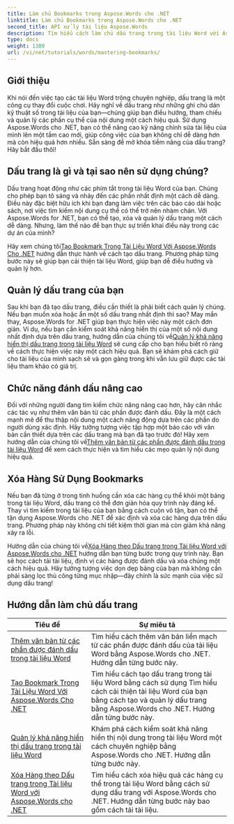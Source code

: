 ```yaml
---
title: Làm chủ Bookmarks trong Aspose.Words cho .NET
linktitle: Làm chủ Bookmarks trong Aspose.Words cho .NET
second_title: API xử lý tài liệu Aspose.Words
description: Tìm hiểu cách làm chủ dấu trang trong tài liệu Word với Aspose.Words cho .NET thông qua hướng dẫn chi tiết. Nâng cao kỹ năng quản lý tài liệu của bạn.
type: docs
weight: 1380
url: /vi/net/tutorials/words/mastering-bookmarks/
---
```

## Giới thiệu

Khi nói đến việc tạo các tài liệu Word trông chuyên nghiệp, dấu trang là một công cụ thay đổi cuộc chơi. Hãy nghĩ về dấu trang như những ghi chú dán kỹ thuật số trong tài liệu của bạn—chúng giúp bạn điều hướng, tham chiếu và quản lý các phần cụ thể của nội dung một cách hiệu quả. Sử dụng Aspose.Words cho .NET, bạn có thể nâng cao kỹ năng chỉnh sửa tài liệu của mình lên một tầm cao mới, giúp công việc của bạn không chỉ dễ dàng hơn mà còn hiệu quả hơn nhiều. Sẵn sàng để mở khóa tiềm năng của dấu trang? Hãy bắt đầu thôi!

## Dấu trang là gì và tại sao nên sử dụng chúng?

Dấu trang hoạt động như các phím tắt trong tài liệu Word của bạn. Chúng cho phép bạn tô sáng và nhảy đến các phần nhất định một cách dễ dàng. Điều này đặc biệt hữu ích khi bạn đang làm việc trên các báo cáo dài hoặc sách, nơi việc tìm kiếm nội dung cụ thể có thể trở nên nhàm chán. Với Aspose.Words for .NET, bạn có thể tạo, xóa và quản lý dấu trang một cách dễ dàng. Nhưng, làm thế nào để bạn thực sự triển khai điều này trong các dự án của mình?

 Hãy xem chúng tôi[Tạo Bookmark Trong Tài Liệu Word Với Aspose.Words Cho .NET](./create-bookmark-in-word-document/) hướng dẫn thực hành về cách tạo dấu trang. Phương pháp từng bước này sẽ giúp bạn cải thiện tài liệu Word, giúp bạn dễ điều hướng và quản lý hơn.

## Quản lý dấu trang của bạn

 Sau khi bạn đã tạo dấu trang, điều cần thiết là phải biết cách quản lý chúng. Nếu bạn muốn xóa hoặc ẩn một số dấu trang nhất định thì sao? May mắn thay, Aspose.Words for .NET giúp bạn thực hiện việc này một cách đơn giản. Ví dụ, nếu bạn cần kiểm soát khả năng hiển thị của một số nội dung nhất định dựa trên dấu trang, hướng dẫn của chúng tôi về[Quản lý khả năng hiển thị dấu trang trong tài liệu Word](./manage-bookmark-visibility-word-document/) sẽ cung cấp cho bạn hiểu biết rõ ràng về cách thực hiện việc này một cách hiệu quả. Bạn sẽ khám phá cách giữ cho tài liệu của mình sạch sẽ và gọn gàng trong khi vẫn lưu giữ được các tài liệu tham khảo có giá trị.

## Chức năng đánh dấu nâng cao

 Đối với những người đang tìm kiếm chức năng nâng cao hơn, hãy cân nhắc các tác vụ như thêm văn bản từ các phần được đánh dấu. Đây là một cách mạnh mẽ để thu thập nội dung một cách năng động dựa trên các phần do người dùng xác định. Hãy tưởng tượng việc tập hợp một báo cáo với văn bản cần thiết dựa trên các dấu trang mà bạn đã tạo trước đó! Hãy xem hướng dẫn của chúng tôi về[Thêm văn bản từ các phần được đánh dấu trong tài liệu Word](./append-text-from-bookmarked-sections/) để xem cách thực hiện và tìm hiểu các mẹo quản lý nội dung hiệu quả.

## Xóa Hàng Sử Dụng Bookmarks

Nếu bạn đã từng ở trong tình huống cần xóa các hàng cụ thể khỏi một bảng trong tài liệu Word, dấu trang có thể đơn giản hóa quy trình này đáng kể. Thay vì tìm kiếm trong tài liệu của bạn bằng cách cuộn vô tận, bạn có thể tận dụng Aspose.Words cho .NET để xác định và xóa các hàng dựa trên dấu trang. Phương pháp này không chỉ tiết kiệm thời gian mà còn giảm khả năng xảy ra lỗi. 

 Hướng dẫn của chúng tôi về[Xóa Hàng theo Dấu trang trong Tài liệu Word với Aspose.Words cho .NET](./delete-row-by-bookmark-word-documents/) hướng dẫn bạn từng bước trong quy trình này. Bạn sẽ học cách tải tài liệu, định vị các hàng được đánh dấu và xóa chúng một cách hiệu quả. Hãy tưởng tượng việc dọn dẹp bảng của bạn mà không cần phải sàng lọc thủ công từng mục nhập—đây chính là sức mạnh của việc sử dụng dấu trang! 


 ## Hướng dẫn làm chủ dấu trang
| Tiêu đề | Sự miêu tả |
| --- | --- |
| [Thêm văn bản từ các phần được đánh dấu trong tài liệu Word](./append-text-from-bookmarked-sections/) | Tìm hiểu cách thêm văn bản liền mạch từ các phần được đánh dấu của tài liệu Word bằng Aspose.Words cho .NET. Hướng dẫn từng bước này. |
| [Tạo Bookmark Trong Tài Liệu Word Với Aspose.Words Cho .NET](./create-bookmark-in-word-document/) | Tìm hiểu cách tạo dấu trang trong tài liệu Word bằng cách sử dụng Tìm hiểu cách cải thiện tài liệu Word của bạn bằng cách tạo và quản lý dấu trang bằng Aspose.Words cho .NET. Hướng dẫn từng bước này. |
| [Quản lý khả năng hiển thị dấu trang trong tài liệu Word](./manage-bookmark-visibility-word-document/) | Khám phá cách kiểm soát khả năng hiển thị nội dung trong tài liệu Word một cách chuyên nghiệp bằng Aspose.Words cho .NET. Hướng dẫn từng bước này. |
| [Xóa Hàng theo Dấu trang trong Tài liệu Word với Aspose.Words cho .NET](./delete-row-by-bookmark-word-documents/) | Tìm hiểu cách xóa hiệu quả các hàng cụ thể trong tài liệu Word bằng cách sử dụng dấu trang với Aspose.Words cho .NET. Hướng dẫn từng bước này bao gồm cách tải tài liệu. |